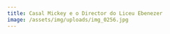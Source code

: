 ```yaml
---
title: Casal Mickey e o Director do Liceu Ebenezer
image: /assets/img/uploads/img_0256.jpg
---
```



